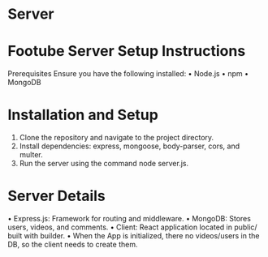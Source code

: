 # Server

# Footube Server Setup Instructions
Prerequisites
Ensure you have the following installed:
•	Node.js
•	npm
•	MongoDB
# Installation and Setup
1.	Clone the repository and navigate to the project directory.
2.	Install dependencies: express, mongoose, body-parser, cors, and multer.
3.	Run the server using the command node server.js.
# Server Details
•	Express.js: Framework for routing and middleware.
•	MongoDB: Stores users, videos, and comments.
•	Client: React application located in public/ built with builder.
•   When the App is initialized, there no videos/users in the DB, so the client needs to create them.

